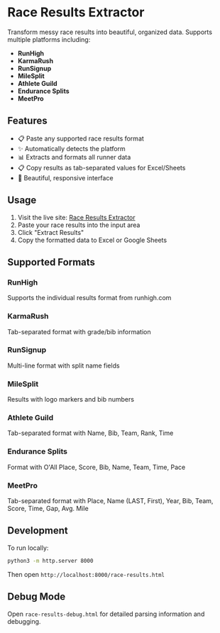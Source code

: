 # Race Results Extractor

Transform messy race results into beautiful, organized data. Supports multiple platforms including:

- **RunHigh**
- **KarmaRush**
- **RunSignup**
- **MileSplit**
- **Athlete Guild**
- **Endurance Splits**
- **MeetPro**

## Features

- 📋 Paste any supported race results format
- ✨ Automatically detects the platform
- 📊 Extracts and formats all runner data
- 📋 Copy results as tab-separated values for Excel/Sheets
- 🎨 Beautiful, responsive interface

## Usage

1. Visit the live site: [Race Results Extractor](https://your-site.vercel.app)
2. Paste your race results into the input area
3. Click "Extract Results"
4. Copy the formatted data to Excel or Google Sheets

## Supported Formats

### RunHigh
Supports the individual results format from runhigh.com

### KarmaRush
Tab-separated format with grade/bib information

### RunSignup
Multi-line format with split name fields

### MileSplit
Results with logo markers and bib numbers

### Athlete Guild
Tab-separated format with Name, Bib, Team, Rank, Time

### Endurance Splits
Format with O'All Place, Score, Bib, Name, Team, Time, Pace

### MeetPro
Tab-separated format with Place, Name (LAST, First), Year, Bib, Team, Score, Time, Gap, Avg. Mile

## Development

To run locally:
```bash
python3 -m http.server 8000
```

Then open `http://localhost:8000/race-results.html`

## Debug Mode

Open `race-results-debug.html` for detailed parsing information and debugging.
